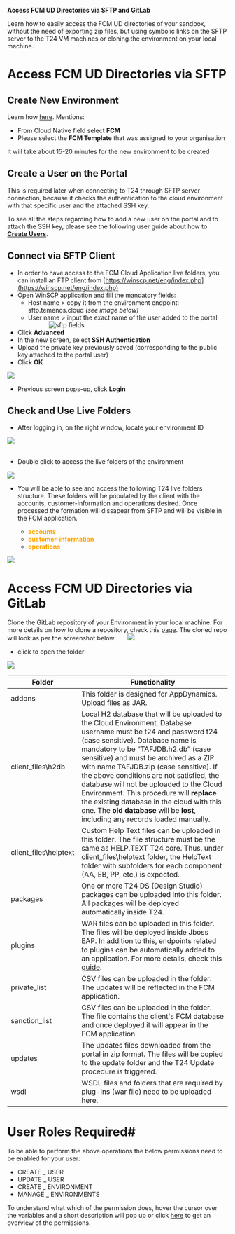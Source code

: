 **Access FCM UD Directories via SFTP and GitLab**

Learn how to easily access the FCM UD directories of your sandbox, without the need of exporting zip files, but using symbolic links on the SFTP server to the T24 VM machines or cloning the environment on your local machine.


# Access FCM UD Directories via SFTP #
## Create New Environment ##
Learn how [here](http://documentation.temenos.cloud/home/techguides/manage-environments.html). Mentions:


- From Cloud Native field select **FCM**
- Please select the **FCM Template** that was assigned to your organisation

It will take about 15-20 minutes for the new environment to be created

## Create a User on the Portal ##

This is required later when connecting to T24 through SFTP server connection, because it checks the authentication to the cloud environment with that specific user and the attached SSH key. 

To see all the steps regarding how to add a new user on the portal and to attach the SSH key, please see the following user guide about how to [**Create Users**](../techguides/user-creation-in-paas.md).

## Connect via SFTP Client ##

 - In order to have access to the FCM Cloud Application live folders, you can install an FTP client from [https://winscp.net/eng/index.php](https://winscp.net/eng/index.php)
 - Open WinSCP application and fill the mandatory fields:
    - Host name > copy it from the environment endpoint: sftp.temenos.cloud *(see image below)*
    - User name > input the exact name of the user added to the portal
&nbsp;&nbsp;&nbsp;&nbsp;&nbsp;&nbsp;&nbsp;&nbsp;&nbsp;&nbsp;&nbsp;&nbsp;![sftp fields](./images/access-fcm-endpoints.png)
- Click **Advanced**
- In the new screen, select **SSH Authentication** 
- Upload the private key previously saved (corresponding to the public key attached to the portal user)
- Click **OK**

![](./images/access-fcm-ud-sftp-fields.png)


 - Previous screen pops-up, click **Login**

## Check and Use Live Folders  ##

 - After logging in, on the right window, locate your environment ID


![](./images/environment-id-fcm.png)
<br><br>


-  Double click to access the live folders of the environment


![](./images/open-live-folders-fcm.png)

-  You will be able to see and access the following T24 live folders structure. These folders will be populated by the client with the accounts, customer-information and operations desired. Once processed the formation will dissapear from SFTP and will be visible in the FCM application.

   - <span style="color:orange">**accounts**</span>
   - <span style="color:orange">**customer-information**</span>
   - <span style="color:orange">**operations**</span>

![](./images/fcm-live-folders.png)

  

# Access FCM UD Directories via GitLab #
Clone the GitLab repository of your Environment in your local machine. For more details on how to clone a repository, check this [page](http://documentation.temenos.cloud/home/techguides/deploy-an-update-to-an-existing-environment.html#clone-environment-repository). The cloned repo will look as per the screenshot below. 
&nbsp;&nbsp;&nbsp;&nbsp;&nbsp;&nbsp;![](./images/fcm-folder-gitlab.png)

- click to open the folder 

 
![](./images/fcm-gitlab-subfolders.png)


| **Folder** 	| Functionality 	|
|-----------------------	|-------------------------------------------------------------------------------------------------------------------------------------------------------------------------------------------------------------------------------------------------------------------------------------------------------------------------------------------------------------------------------------------------------------------------------------------------------------------------------------------------------------------------------------------------	|
| addons 	| This folder is designed for AppDynamics. Upload files as JAR. 	|
| client_files\h2db 	| Local H2 database that will be uploaded to the Cloud Environment. Database username must be t24 and password t24 (case sensitive). Database name is mandatory to be “TAFJDB.h2.db” (case sensitive) and must be archived as a ZIP with name TAFJDB.zip (case sensitive). If the above conditions are not satisfied, the database will not be uploaded to the Cloud Environment. This procedure will **replace** the existing database in the cloud with this one. The **old database** will be **lost**, including any records loaded manually. 	|
| client_files\helptext 	| Custom Help Text files can be uploaded in this folder. The file structure must be the same as HELP.TEXT T24 core. Thus, under client_files\helptext folder, the HelpText folder with subfolders for each component (AA, EB, PP, etc.) is expected. 	|
| packages 	| One or more T24 DS (Design Studio) packages can be uploaded into this folder. All packages will be deployed automatically inside T24. 	|
| plugins 	| WAR files can be uploaded in this folder. The files will be deployed inside Jboss EAP. In addition to this, endpoints related to plugins can be automatically added to an application. For more details, check this <a href="./add-app-endpoint.md" target="blank">guide</a>. 	|
| private_list 	| CSV files can be uploaded in the folder. The updates will be reflected in the FCM application. 	|
| sanction_list 	| CSV files can be uploaded in the folder. The file contains the client's FCM database and once deployed it will appear in the FCM application. 	|
| updates 	| The updates files downloaded from the portal in zip format. The files will be copied to the update folder and the T24 Update procedure is triggered. 	|
| wsdl 	| WSDL files and folders that are required by plug-ins (war file) need to be uploaded here. 	|


# User Roles Required#
To be able to perform the above operations the below permissions need to be enabled for your user:

- CREATE _ USER
- UPDATE _ USER
- CREATE _ ENVIRONMENT
- MANAGE _ ENVIRONMENTS



To understand what which of the permission does, hover the cursor over the variables and a short description will pop up or click [here](http://documentation.temenos.cloud/home/techguides/user-permissions) to get an overview of the permissions.

